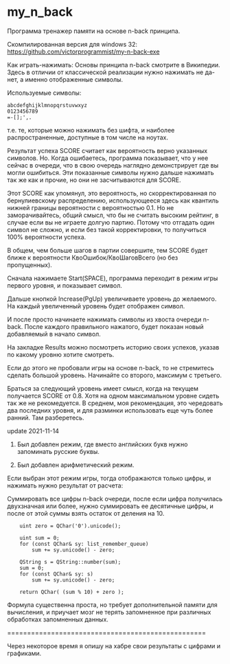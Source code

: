 # my_n_back

Программа тренажер памяти на основе n-back принципа.

Скомпилированная версия для windows 32:
https://github.com/victorprogrammist/my-n-back-exe

Как играть-нажимать:
Основы принципа n-back смотрите в Википедии.
Здесь в отличии от классической реализации
нужно нажимать не да-нет, а именно отображенные
символы.

Используемые символы:
```
abcdefghijklmnopqrstuvwxyz
0123456789
=-[];',.
```
т.е. те, которые можно нажимать без шифта, и наиболее распространенные,
доступные в том числе на ноутах.

Результат успеха SCORE считает как вероятность
верно указанных символов. Но. Когда ошибаетесь,
программа показывает, что у нее сейчас в очереди,
что в свою очередь наглядно демонстрирует где вы могли
ошибиться. Эти показанные символы нужно дальше
нажимать так же как и прочие, но они не засчитываются
для SCORE.

Этот SCORE как упомянул, это вероятность, но скорректированная
по бернулиевскому распределению, использующееся
здесь как квантиль нижней границы вероятности с вероятностью 0.1.
Но не заморачивайтесь, общий смысл, что бы не считать высоким
рейтинг, в случае если вы не играете долгую партию.
Потому что отгадать один символ не сложно, и если без
такой корректировки, то получиться 100% вероятности успеха.

В общем, чем больше шагов в партии совершите, тем
SCORE будет ближе к вероятности КвоОшибок/КвоШаговВсего (но без пропущенных).

Сначала нажимаете Start(SPACE),
программа переходит в режим игры первого уровня,
и показывает символ.

Дальше кнопкой Increase(PgUp) увеличиваете уровень
до желаемого. На каждый увеличенный уровень
будет отображен символ.

И после просто начинаете нажимать символы
из хвоста очереди n-back. После
каждого правильного нажатого, будет
показан новый добавляемый в начало символ.

На закладке Results можно посмотреть
историю своих успехов, указав по
какому уровню хотите смотреть.

Если до этого
не пробовали игры на основе n-back, то
не стремитесь сделать большой уровень.
Начинайте со второго, максимум с третьего.

Браться за следующий уровень имеет смысл,
когда на текущем получается SCORE от 0.8.
Хотя на одном максимальном уровне сидеть так же
не рекомедуется. В среднем, моя рекомендация,
это чередовать два последних уровня,
и для разминки использовать еще чуть более ранний.
Там разберетесь.

update 2021-11-14

1. Был добавлен режим, где вместо английских букв
нужно запоминать русские буквы.

2. Был добавлен арифметический режим.

Если выбран этот режим игры,
тогда отображаются только цифры,
и нажимать нужно результат от расчета:

Суммировать все цифры n-back очереди,
после если цифра получилась двухзначная или более,
нужно суммировать ее десятичные цифры,
и после от этой суммы взять остаток от деления на 10.

```
    uint zero = QChar('0').unicode();

    uint sum = 0;
    for (const QChar& sy: list_remember_queue)
        sum += sy.unicode() - zero;

    QString s = QString::number(sum);
    sum = 0;
    for (const QChar& sy: s)
        sum += sy.unicode() - zero;

    return QChar( (sum % 10) + zero );
```

Формула существенна проста, но требует дополнительной памяти
для вычисления, и приучает мозг не терять запомненное
при различных обработках запомненных данных.

==================================================

Через некоторое время я опишу на хабре
свои результаты с цифрами и графиками.
